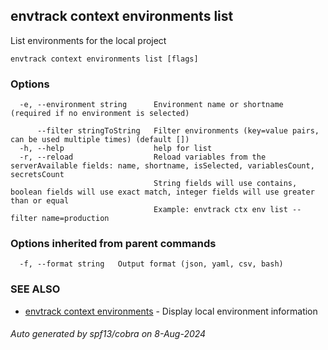 ## envtrack context environments list

List environments for the local project

```
envtrack context environments list [flags]
```

### Options

```
  -e, --environment string      Environment name or shortname (required if no environment is selected)
                                
      --filter stringToString   Filter environments (key=value pairs, can be used multiple times) (default [])
  -h, --help                    help for list
  -r, --reload                  Reload variables from the serverAvailable fields: name, shortname, isSelected, variablesCount, secretsCount
                                String fields will use contains, boolean fields will use exact match, integer fields will use greater than or equal
                                Example: envtrack ctx env list --filter name=production
```

### Options inherited from parent commands

```
  -f, --format string   Output format (json, yaml, csv, bash)
```

### SEE ALSO

* [envtrack context environments](envtrack_context_environments.md)	 - Display local environment information

###### Auto generated by spf13/cobra on 8-Aug-2024
